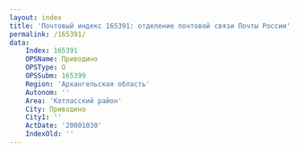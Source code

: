 ```yaml
---
layout: index
title: 'Почтовый индекс 165391: отделение почтовой связи Почты России'
permalink: /165391/
data:
    Index: 165391
    OPSName: Приводино
    OPSType: О
    OPSSubm: 165399
    Region: 'Архангельская область'
    Autonom: ''
    Area: 'Котласский район'
    City: Приводино
    City1: ''
    ActDate: '20001030'
    IndexOld: ''
---
```

